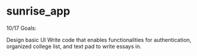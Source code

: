 # sunrise_app

10/17 Goals:

Design basic UI
Write code that enables functionalities for authentication, organized college list, and text pad to write essays in.
